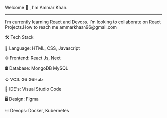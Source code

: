 Welcome 👋 , I'm Ammar Khan.
<hr/>
I’m currently learning React and Devops. I’m looking to collaborate on React Projects.How to reach me ammarkhaan96@gmail.com

🛠  Tech Stack

📜  Language: HTML, CSS, Javascript 

🌐  Frontend:  React Js, Next

🛢  Database:  MongoDB MySQL 

⚙️  VCS:   Git GitHub 

🔧  IDE's:  Visual Studio Code

🖥  Design:  Figma

♾️  Devops:  Docker, Kubernetes
